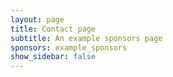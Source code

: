 ```yaml
---
layout: page
title: Contact page
subtitle: An example sponsors page
sponsors: example_sponsors
show_sidebar: false
---
```

